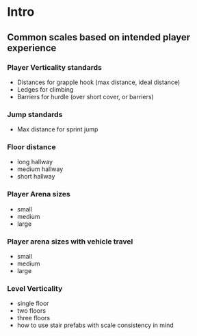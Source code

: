 # Intro
<!-- 
Use the supported Markdown styling guide: <https://docs.github.com/en/get-started/writing-on-github/getting-started-with-writing-and-formatting-on-github/basic-writing-and-formatting-syntax>

**Documentation URL**: <https://www.forgewiki.com/tutorials/Block-out-metrics> (suggesting this location for wiki)

**Documentation Title**: Forge Quick Start for Level block out

**Reference for best practices**: Reference this level design article for guidance on how to set up best practices for Halo Infinite Forge [here](https://book.leveldesignbook.com/process/blockout/metrics)) -->

## Common scales based on intended player experience

### Player Verticality standards

- Distances for grapple hook (max distance, ideal distance)
- Ledges for climbing
- Barriers for hurdle (over short cover, or barriers)

### Jump standards

- Max distance for sprint jump

### Floor distance

- long hallway
- medium hallway
- short hallway

### Player Arena sizes

- small
- medium
- large

### Player arena sizes with vehicle travel

- small
- medium
- large

### Level Verticality

- single floor
- two floors
- three floors
- how to use stair prefabs with scale consistency in mind
